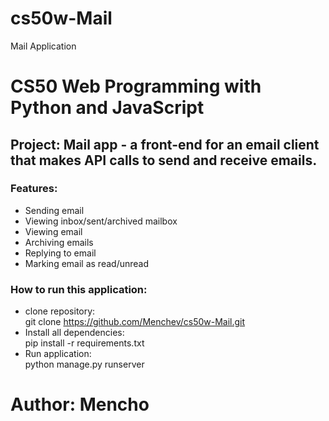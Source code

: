 # cs50w-Mail
Mail Application

# CS50 Web Programming with Python and JavaScript

## Project: Mail app - a front-end for an email client that makes API calls to send and receive emails.

### Features:
- Sending email
- Viewing inbox/sent/archived mailbox
- Viewing email
- Archiving emails
- Replying to email
- Marking email as read/unread

### How to run this application:
- clone repository:\
git clone https://github.com/Menchev/cs50w-Mail.git
- Install all dependencies:\
pip install -r requirements.txt
- Run application:\
python manage.py runserver

# Author: Mencho
